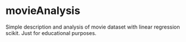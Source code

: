 # movieAnalysis
Simple description and analysis of movie dataset with linear regression scikit. Just for educational purposes.
